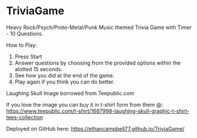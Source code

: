 # TriviaGame

Heavy Rock/Psych/Proto-Metal/Punk Music themed Trivia Game with Timer - 10 Questions.

How to Play:

1. Press Start
2. Answer questions by choosing from the provided options within the alotted 15 seconds.
3. See how you did at the end of the game.
4. Play again if you think you can do better.

Laughing Skull Image borrowed from Teepublic.com

If you love the image you can buy it in t-shirt form from them @:
https://www.teepublic.com/t-shirt/1687998-laughing-skull-graphic-t-shirt-tees-collection

Deployed on GitHub here:  https://ethancampbell77.github.io/TriviaGame/






